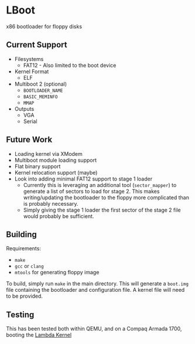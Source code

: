 LBoot
=====

x86 bootloader for floppy disks

Current Support
---------------

 - Filesystems
   - FAT12 - Also limited to the boot device
 - Kernel Format
   - ELF
 - Multiboot 2 (optional)
   - `BOOTLOADER_NAME`
   - `BASIC_MEMINFO`
   - `MMAP`
 - Outputs
   - VGA
   - Serial

Future Work
-----------

 - Loading kernel via XModem
 - Multiboot module loading support
 - Flat binary support
 - Kernel relocation support (maybe)
 - Look into adding minimal FAT12 support to stage 1 loader
   - Currently this is leveraging an additional tool (`sector_mapper`) to
     generate a list of sectors to load for stage 2. This makes writing/updating
     the bootloader to the floppy more complicated than is probably necessary.
   - Simply giving the stage 1 loader the first sector of the stage 2 file
     would probably be sufficient.

Building
--------

Requirements:
 - `make`
 - `gcc` or `clang`
 - `mtools` for generating floppy image

To build, simply run `make` in the main directory. This will generate a `boot.img`
file containing the bootloader and configuration file. A kernel file will need to
be provided.

Testing
-------
This has been tested both within QEMU, and on a Compaq Armada 1700, booting the
[Lambda Kernel](https://github.com/farlepet/lambda-kern)


